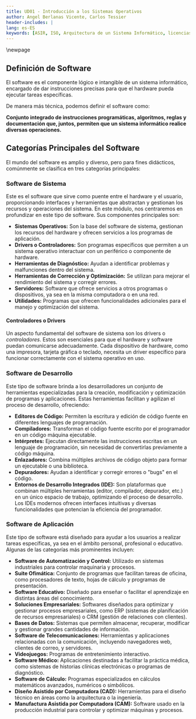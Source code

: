 ```yaml
---
title: UD01 - Introducción a los Sistemas Operativos
author: Angel Berlanas Vicente, Carlos Tessier
header-includes: |
lang: es-ES
keywords: [ASIR, ISO, Arquitectura de un Sistema Informático, licencias]
---
```



\newpage

## Definición de Software

El software es el componente lógico e intangible de un sistema informático, encargado de dar instrucciones precisas para que el hardware pueda ejecutar tareas específicas.

De manera más técnica, podemos definir el software como:

**Conjunto integrado de instrucciones programáticas, algoritmos, reglas y documentación que, juntos, permiten que un sistema informático realice diversas operaciones.**

## Categorías Principales del Software

El mundo del software es amplio y diverso, pero para fines didácticos, comúnmente se clasifica en tres categorías principales:

### Software de Sistema

Este es el software que sirve como puente entre el hardware y el usuario, proporcionando interfaces y herramientas que abstractan y gestionan los recursos y operaciones del sistema. En este módulo, nos centraremos en profundizar en este tipo de software. Sus componentes principales son:

* **Sistemas Operativos:** Son la base del software de sistema, gestionan los recursos del hardware y ofrecen servicios a los programas de aplicación.
* **Drivers o Controladores:** Son programas específicos que permiten a un sistema operativo interactuar con un periférico o componente de hardware.
* **Herramientas de Diagnóstico:** Ayudan a identificar problemas y malfunciones dentro del sistema.
* **Herramientas de Corrección y Optimización:** Se utilizan para mejorar el rendimiento del sistema y corregir errores.
* **Servidores:** Software que ofrece servicios a otros programas o dispositivos, ya sea en la misma computadora o en una red.
* **Utilidades:** Programas que ofrecen funcionalidades adicionales para el manejo y optimización del sistema.

#### Controladores o Drivers

Un aspecto fundamental del software de sistema son los drivers o _controladores_. Estos son esenciales para que el hardware y software puedan comunicarse adecuadamente. Cada dispositivo de hardware, como una impresora, tarjeta gráfica o teclado, necesita un driver específico para funcionar correctamente con el sistema operativo en uso.

### Software de Desarrollo

Este tipo de software brinda a los desarrolladores un conjunto de herramientas especializadas para la creación, modificación y optimización de programas y aplicaciones. Estas herramientas facilitan y agilizan el proceso de desarrollo, ofreciendo:

* **Editores de Código:** Permiten la escritura y edición de código fuente en diferentes lenguajes de programación.
* **Compiladores:** Transforman el código fuente escrito por el programador en un código máquina ejecutable.
* **Intérpretes:** Ejecutan directamente las instrucciones escritas en un lenguaje de programación, sin necesidad de convertirlas previamente a código máquina.
* **Enlazadores:** Combina múltiples archivos de código objeto para formar un ejecutable o una biblioteca.
* **Depuradores:** Ayudan a identificar y corregir errores o "bugs" en el código.
* **Entornos de Desarrollo Integrados (IDE):** Son plataformas que combinan múltiples herramientas (editor, compilador, depurador, etc.) en un único espacio de trabajo, optimizando el proceso de desarrollo. Los IDEs modernos ofrecen interfaces intuitivas y diversas funcionalidades que potencian la eficiencia del programador.

### Software de Aplicación

Este tipo de software está diseñado para ayudar a los usuarios a realizar tareas específicas, ya sea en el ámbito personal, profesional o educativo. Algunas de las categorías más prominentes incluyen:

* **Software de Automatización y Control:** Utilizado en sistemas industriales para controlar maquinaria y procesos.
* **Suite Ofimática:** Conjunto de programas que facilitan tareas de oficina, como procesadores de texto, hojas de cálculo y programas de presentación.
* **Software Educativo:** Diseñado para enseñar o facilitar el aprendizaje en distintas áreas del conocimiento.
* **Soluciones Empresariales:** Softwares diseñados para optimizar y gestionar procesos empresariales, como ERP (sistemas de planificación de recursos empresariales) o CRM (gestión de relaciones con clientes).
* **Bases de Datos:** Sistemas que permiten almacenar, recuperar, modificar y gestionar grandes cantidades de información.
* **Software de Telecomunicaciones:** Herramientas y aplicaciones relacionadas con la comunicación, incluyendo navegadores web, clientes de correo, y servidores.
* **Videojuegos:** Programas de entretenimiento interactivo.
* **Software Médico:** Aplicaciones destinadas a facilitar la práctica médica, como sistemas de historias clínicas electrónicas o programas de diagnóstico.
* **Software de Cálculo:** Programas especializados en cálculos matemáticos avanzados, numéricos o simbólicos.
* **Diseño Asistido por Computadora (CAD):** Herramientas para el diseño técnico en áreas como la arquitectura o la ingeniería.
* **Manufactura Asistida por Computadora (CAM):** Software usado en la producción industrial para controlar y optimizar máquinas y procesos.
